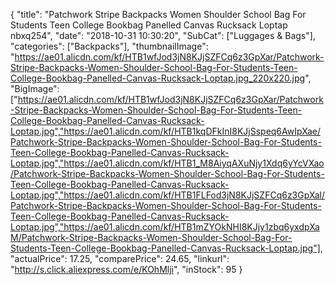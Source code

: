 {
	"title": "Patchwork Stripe Backpacks Women Shoulder School Bag For Students Teen College Bookbag Panelled Canvas Rucksack Loptap nbxq254",
	"date": "2018-10-31 10:30:20",
	"SubCat": ["Luggages & Bags"],
	"categories": ["Backpacks"],
	"thumbnailImage": "https://ae01.alicdn.com/kf/HTB1wfJod3jN8KJjSZFCq6z3GpXar/Patchwork-Stripe-Backpacks-Women-Shoulder-School-Bag-For-Students-Teen-College-Bookbag-Panelled-Canvas-Rucksack-Loptap.jpg_220x220.jpg",
	"BigImage": ["https://ae01.alicdn.com/kf/HTB1wfJod3jN8KJjSZFCq6z3GpXar/Patchwork-Stripe-Backpacks-Women-Shoulder-School-Bag-For-Students-Teen-College-Bookbag-Panelled-Canvas-Rucksack-Loptap.jpg","https://ae01.alicdn.com/kf/HTB1kqDFkInI8KJjSspeq6AwIpXae/Patchwork-Stripe-Backpacks-Women-Shoulder-School-Bag-For-Students-Teen-College-Bookbag-Panelled-Canvas-Rucksack-Loptap.jpg","https://ae01.alicdn.com/kf/HTB1_M8AiyqAXuNjy1Xdq6yYcVXao/Patchwork-Stripe-Backpacks-Women-Shoulder-School-Bag-For-Students-Teen-College-Bookbag-Panelled-Canvas-Rucksack-Loptap.jpg","https://ae01.alicdn.com/kf/HTB1FLFod3jN8KJjSZFCq6z3GpXal/Patchwork-Stripe-Backpacks-Women-Shoulder-School-Bag-For-Students-Teen-College-Bookbag-Panelled-Canvas-Rucksack-Loptap.jpg","https://ae01.alicdn.com/kf/HTB1mZYOkNHI8KJjy1zbq6yxdpXaM/Patchwork-Stripe-Backpacks-Women-Shoulder-School-Bag-For-Students-Teen-College-Bookbag-Panelled-Canvas-Rucksack-Loptap.jpg"],
	"actualPrice": 17.25,
	"comparePrice": 24.65,
	"linkurl": "http://s.click.aliexpress.com/e/KOhMlji",
	"inStock": 95
}
